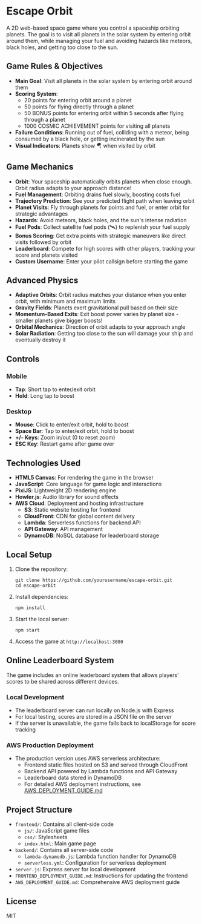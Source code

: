 # Escape Orbit

A 2D web-based space game where you control a spaceship orbiting planets. The goal is to visit all planets in the solar system by entering orbit around them, while managing your fuel and avoiding hazards like meteors, black holes, and getting too close to the sun.

## Game Rules & Objectives

- **Main Goal**: Visit all planets in the solar system by entering orbit around them
- **Scoring System**:
  - 20 points for entering orbit around a planet
  - 50 points for flying directly through a planet
  - 50 BONUS points for entering orbit within 5 seconds after flying through a planet
  - 1000 COSMIC ACHIEVEMENT points for visiting all planets
- **Failure Conditions**: Running out of fuel, colliding with a meteor, being consumed by a black hole, or getting incinerated by the sun
- **Visual Indicators**: Planets show 🪂 when visited by orbit

## Game Mechanics

- **Orbit**: Your spaceship automatically orbits planets when close enough. Orbit radius adapts to your approach distance!
- **Fuel Management**: Orbiting drains fuel slowly, boosting costs fuel
- **Trajectory Prediction**: See your predicted flight path when leaving orbit
- **Planet Visits**: Fly through planets for points and fuel, or enter orbit for strategic advantages
- **Hazards**: Avoid meteors, black holes, and the sun's intense radiation
- **Fuel Pods**: Collect satellite fuel pods (🛰️) to replenish your fuel supply
- **Bonus Scoring**: Get extra points with strategic maneuvers like direct visits followed by orbit
- **Leaderboard**: Compete for high scores with other players, tracking your score and planets visited
- **Custom Username**: Enter your pilot callsign before starting the game

## Advanced Physics

- **Adaptive Orbits**: Orbit radius matches your distance when you enter orbit, with minimum and maximum limits
- **Gravity Fields**: Planets exert gravitational pull based on their size
- **Momentum-Based Exits**: Exit boost power varies by planet size - smaller planets give bigger boosts!
- **Orbital Mechanics**: Direction of orbit adapts to your approach angle
- **Solar Radiation**: Getting too close to the sun will damage your ship and eventually destroy it

## Controls

### Mobile
- **Tap**: Short tap to enter/exit orbit
- **Hold**: Long tap to boost

### Desktop
- **Mouse**: Click to enter/exit orbit, hold to boost
- **Space Bar**: Tap to enter/exit orbit, hold to boost
- **+/- Keys**: Zoom in/out (0 to reset zoom)
- **ESC Key**: Restart game after game over

## Technologies Used

- **HTML5 Canvas**: For rendering the game in the browser
- **JavaScript**: Core language for game logic and interactions
- **PixiJS**: Lightweight 2D rendering engine
- **Howler.js**: Audio library for sound effects
- **AWS Cloud**: Deployment and hosting infrastructure
  - **S3**: Static website hosting for frontend
  - **CloudFront**: CDN for global content delivery
  - **Lambda**: Serverless functions for backend API
  - **API Gateway**: API management
  - **DynamoDB**: NoSQL database for leaderboard storage

## Local Setup

1. Clone the repository:
   ```
   git clone https://github.com/yourusername/escape-orbit.git
   cd escape-orbit
   ```

2. Install dependencies:
   ```
   npm install
   ```

3. Start the local server:
   ```
   npm start
   ```

4. Access the game at `http://localhost:3000`

## Online Leaderboard System

The game includes an online leaderboard system that allows players' scores to be shared across different devices.

### Local Development
- The leaderboard server can run locally on Node.js with Express
- For local testing, scores are stored in a JSON file on the server
- If the server is unavailable, the game falls back to localStorage for score tracking

### AWS Production Deployment
- The production version uses AWS serverless architecture:
  - Frontend static files hosted on S3 and served through CloudFront
  - Backend API powered by Lambda functions and API Gateway
  - Leaderboard data stored in DynamoDB
  - For detailed AWS deployment instructions, see [AWS_DEPLOYMENT_GUIDE.md](AWS_DEPLOYMENT_GUIDE.md)

## Project Structure

- `frontend/`: Contains all client-side code
  - `js/`: JavaScript game files
  - `css/`: Stylesheets
  - `index.html`: Main game page
- `backend/`: Contains all server-side code
  - `lambda-dynamodb.js`: Lambda function handler for DynamoDB
  - `serverless.yml`: Configuration for serverless deployment
- `server.js`: Express server for local development
- `FRONTEND_DEPLOYMENT_GUIDE.md`: Instructions for updating the frontend
- `AWS_DEPLOYMENT_GUIDE.md`: Comprehensive AWS deployment guide

## License

MIT 